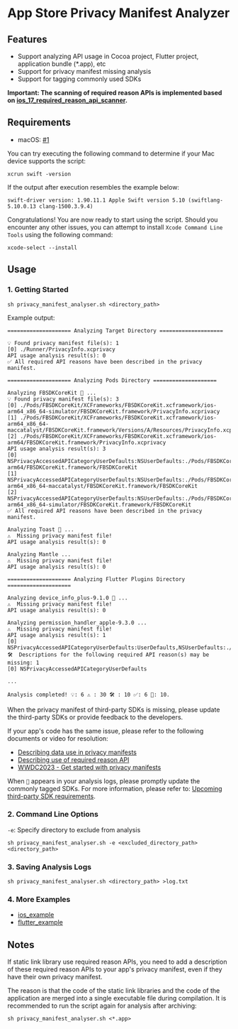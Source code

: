 # App Store Privacy Manifest Analyzer

## Features

* Support analyzing API usage in Cocoa project, Flutter project, application bundle (*.app), etc
* Support for privacy manifest missing analysis
* Support for tagging commonly used SDKs

**Important: The scanning of required reason APIs is implemented based on [ios_17_required_reason_api_scanner](https://github.com/Wooder/ios_17_required_reason_api_scanner).**

## Requirements

* macOS: [#1](https://github.com/crasowas/app_store_required_privacy_manifest_analyser/issues/1)

You can try executing the following command to determine if your Mac device supports the script:

```shell
xcrun swift -version
```

If the output after execution resembles the example below:

```text
swift-driver version: 1.90.11.1 Apple Swift version 5.10 (swiftlang-5.10.0.13 clang-1500.3.9.4)
```

Congratulations! You are now ready to start using the script. Should you encounter any other issues, you can attempt to install `Xcode Command Line Tools` using the following command:

```shell
xcode-select --install
```

## Usage

### 1. Getting Started

```shell
sh privacy_manifest_analyser.sh <directory_path>
```

Example output:

```text
==================== Analyzing Target Directory ====================

💡 Found privacy manifest file(s): 1
[0] ./Runner/PrivacyInfo.xcprivacy
API usage analysis result(s): 0
✅ All required API reasons have been described in the privacy manifest.

==================== Analyzing Pods Directory ====================

Analyzing FBSDKCoreKit 🎯 ...
💡 Found privacy manifest file(s): 3
[0] ./Pods/FBSDKCoreKit/XCFrameworks/FBSDKCoreKit.xcframework/ios-arm64_x86_64-simulator/FBSDKCoreKit.framework/PrivacyInfo.xcprivacy
[1] ./Pods/FBSDKCoreKit/XCFrameworks/FBSDKCoreKit.xcframework/ios-arm64_x86_64-maccatalyst/FBSDKCoreKit.framework/Versions/A/Resources/PrivacyInfo.xcprivacy
[2] ./Pods/FBSDKCoreKit/XCFrameworks/FBSDKCoreKit.xcframework/ios-arm64/FBSDKCoreKit.framework/PrivacyInfo.xcprivacy
API usage analysis result(s): 3
[0] NSPrivacyAccessedAPICategoryUserDefaults:NSUserDefaults:./Pods/FBSDKCoreKit/XCFrameworks/FBSDKCoreKit.xcframework/ios-arm64/FBSDKCoreKit.framework/FBSDKCoreKit
[1] NSPrivacyAccessedAPICategoryUserDefaults:NSUserDefaults:./Pods/FBSDKCoreKit/XCFrameworks/FBSDKCoreKit.xcframework/ios-arm64_x86_64-maccatalyst/FBSDKCoreKit.framework/FBSDKCoreKit
[2] NSPrivacyAccessedAPICategoryUserDefaults:NSUserDefaults:./Pods/FBSDKCoreKit/XCFrameworks/FBSDKCoreKit.xcframework/ios-arm64_x86_64-simulator/FBSDKCoreKit.framework/FBSDKCoreKit
✅ All required API reasons have been described in the privacy manifest.

Analyzing Toast 🎯 ...
⚠️  Missing privacy manifest file!
API usage analysis result(s): 0

Analyzing Mantle ...
⚠️  Missing privacy manifest file!
API usage analysis result(s): 0

==================== Analyzing Flutter Plugins Directory ====================

Analyzing device_info_plus-9.1.0 🎯 ...
⚠️  Missing privacy manifest file!
API usage analysis result(s): 0

Analyzing permission_handler_apple-9.3.0 ...
⚠️  Missing privacy manifest file!
API usage analysis result(s): 1
[0] NSPrivacyAccessedAPICategoryUserDefaults:UserDefaults,NSUserDefaults:./.symlinks/plugins/permission_handler_apple/ios/Classes/strategies/LocationPermissionStrategy.m
🛠️  Descriptions for the following required API reason(s) may be missing: 1
[0] NSPrivacyAccessedAPICategoryUserDefaults

...

Analysis completed! 💡: 6 ⚠️ : 30 🛠️ : 10 ✅: 6 🎯: 10.
```

When the privacy manifest of third-party SDKs is missing, please update the third-party SDKs or provide feedback to the developers.

If your app's code has the same issue, please refer to the following documents or video for resolution:

* [Describing data use in privacy manifests](https://developer.apple.com/documentation/bundleresources/privacy_manifest_files/describing_data_use_in_privacy_manifests)
* [Describing use of required reason API](https://developer.apple.com/documentation/bundleresources/privacy_manifest_files/describing_use_of_required_reason_api)
* [WWDC2023 - Get started with privacy manifests](https://developer.apple.com/videos/play/wwdc2023/10060)

When `🎯` appears in your analysis logs, please promptly update the commonly tagged SDKs.
For more information, please refer to: [Upcoming third-party SDK requirements](https://developer.apple.com/support/third-party-SDK-requirements).

### 2. Command Line Options

`-e`: Specify directory to exclude from analysis

```shell
sh privacy_manifest_analyser.sh -e <excluded_directory_path> <directory_path>
```

### 3. Saving Analysis Logs

```shell
sh privacy_manifest_analyser.sh <directory_path> >log.txt
```

### 4. More Examples

* [ios_example](https://github.com/crasowas/app_store_required_privacy_manifest_analyser/tree/main/Examples/ios_example)
* [flutter_example](https://github.com/crasowas/app_store_required_privacy_manifest_analyser/tree/main/Examples/flutter_example)

## Notes

If static link library use required reason APIs, you need to add a description of these required reason APIs to your app's privacy manifest, even if they have their own privacy manifest. 

The reason is that the code of the static link libraries and the code of the application are merged into a single executable file during compilation. It is recommended to run the script again for analysis after archiving:

```shell
sh privacy_manifest_analyser.sh <*.app>
```